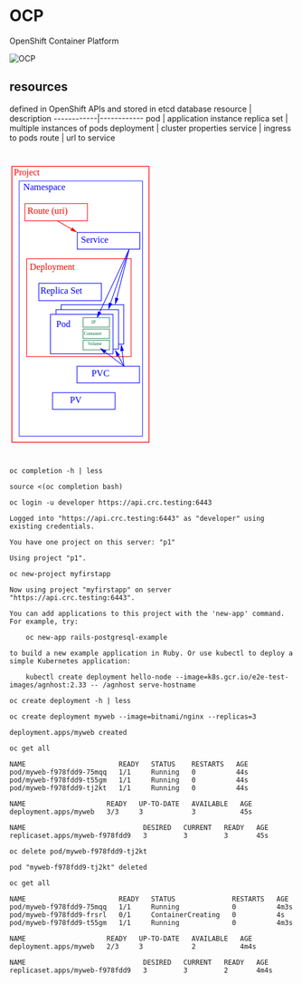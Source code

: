 # OCP
OpenShift Container Platform

![OCP](https://avatars.githubusercontent.com/u/792337?s=200&v=4)

## resources
defined in OpenShift APIs and stored in etcd database
resource    | description
------------|------------
pod         | application instance
replica set | multiple instances of pods
deployment  | cluster properties
service     | ingress to pods
route       | url to service

<div style='width: 50%;'>
<?xml version="1.0" encoding="utf-8"?>
<!-- Generator: Adobe Illustrator 26.2.1, SVG Export Plug-In . SVG Version: 6.00 Build 0)  -->
<svg version="1.1" id="Layer_1" xmlns="http://www.w3.org/2000/svg" xmlns:xlink="http://www.w3.org/1999/xlink" x="0px" y="0px"
	 viewBox="0 0 1125 2436" style="enable-background:new 0 0 1125 2436;" xml:space="preserve">
<style type="text/css">
	.st0{fill:#FFFFFF;stroke:#FF0000;stroke-width:6;stroke-miterlimit:10;}
	.st1{fill:#FFFFFF;stroke:#0000FF;stroke-width:4;stroke-miterlimit:10;}
	.st2{fill:#FFFFFF;stroke:#FF0000;stroke-width:5;stroke-miterlimit:10;}
	.st3{fill:#FFFFFF;stroke:#0000FF;stroke-width:5;stroke-miterlimit:10;}
	.st4{fill:none;}
	.st5{fill:#0000FF;}
	.st6{font-family:'CourierNewPSMT';}
	.st7{font-size:72px;}
	.st8{fill:#FF0000;}
	.st9{fill:none;stroke:#0000FF;stroke-width:5;stroke-miterlimit:10;}
	.st10{fill:none;stroke:#FF0000;stroke-width:5;stroke-miterlimit:10;}
	.st11{fill:#FFFFFF;stroke:#006837;stroke-width:4;stroke-miterlimit:10;}
	.st12{fill:#006837;}
	.st13{font-size:36px;}
</style>
<rect x="19" y="126" class="st0" width="1083" height="2175"/>
<rect x="76" y="241" class="st1" width="975" height="2011"/>
<rect x="135.64" y="854.45" class="st2" width="825" height="771"/>
<rect x="408.5" y="1216.5" class="st3" width="494" height="311"/>
<rect x="367.5" y="1255.5" class="st3" width="494" height="311"/>
<rect x="323.64" y="1292.5" class="st3" width="494" height="311"/>
<rect x="334.14" y="1323.4" class="st4" width="201" height="95.56"/>
<text transform="matrix(1 0 0 1 369.8283 1393.2415)" class="st5 st6 st7">Pod</text>
<rect x="105.97" y="873.25" class="st4" width="540.17" height="95.7"/>
<text transform="matrix(1 0 0 1 160.0206 943.1704)" class="st8 st6 st7">Deployment</text>
<rect x="535.64" y="646.79" class="st3" width="494" height="131.66"/>
<rect x="542.6" y="657.17" class="st4" width="347.54" height="95.56"/>
<text transform="matrix(1 0 0 1 565.1458 727.0165)" class="st5 st6 st7">Service</text>
<rect x="121.64" y="418.77" class="st2" width="494" height="136.68"/>
<rect x="128.6" y="429.15" class="st4" width="501.54" height="95.56"/>
<text transform="matrix(1 0 0 1 141.7317 498.9932)" class="st8 st6 st7">Route (uri)</text>
<rect x="231.64" y="1047.77" class="st3" width="494" height="136.68"/>
<rect x="238.6" y="1058.15" class="st4" width="486.54" height="95.56"/>
<text transform="matrix(1 0 0 1 244.2317 1127.9933)" class="st5 st6 st7">Replica Set</text>
<rect x="340" y="1909.78" class="st3" width="494" height="131.66"/>
<rect x="346.96" y="1920.16" class="st4" width="347.54" height="95.56"/>
<text transform="matrix(1 0 0 1 477.5245 1990.0034)" class="st5 st6 st7">PV</text>
<path class="st9" d="M895.5,1235.5"/>
<path class="st9" d="M1029.5,778.5"/>
<g>
	<g>
		<line class="st9" x1="708.33" y1="1283.41" x2="945.5" y2="778.5"/>
		<g>
			<polygon class="st5" points="725.69,1280.61 689.5,1323.5 699.4,1268.26 			"/>
		</g>
	</g>
</g>
<g>
	<g>
		<line class="st9" x1="794.98" y1="1213.64" x2="945.5" y2="778.5"/>
		<g>
			<polygon class="st5" points="811.95,1209.02 780.5,1255.5 784.49,1199.53 			"/>
		</g>
	</g>
</g>
<g>
	<g>
		<line class="st9" x1="845.38" y1="1173.56" x2="945.5" y2="778.5"/>
		<g>
			<polygon class="st5" points="861.9,1167.53 834.5,1216.5 833.73,1160.39 			"/>
		</g>
	</g>
</g>
<g>
	<g>
		<line class="st10" x1="497.24" y1="624.18" x2="379.5" y2="555.5"/>
		<g>
			<polygon class="st8" points="496,606.64 535.5,646.5 481.36,631.74 			"/>
		</g>
	</g>
</g>
<rect x="533" y="1701.56" class="st3" width="494" height="131.66"/>
<rect x="539.96" y="1711.94" class="st4" width="347.54" height="95.56"/>
<text transform="matrix(1 0 0 1 648.921 1781.781)" class="st5 st6 st7">PVC</text>
<rect x="-52.22" y="1869.22" class="st4" width="0" height="2.78"/>
<rect x="581" y="1407.5" class="st11" width="209" height="75"/>
<rect x="581" y="1497" class="st11" width="209" height="75"/>
<rect x="581" y="1318" class="st11" width="209" height="75"/>
<rect x="604" y="1496" class="st4" width="158" height="61.66"/>
<text transform="matrix(1 0 0 1 618.1893 1537.866)" class="st12 st6 st13">Volume</text>
<rect x="620" y="1326" class="st4" width="101" height="57.69"/>
<text transform="matrix(1 0 0 1 648.8964 1365.8804)" class="st12 st6 st13">IP</text>
<rect x="580" y="1415" class="st4" width="210" height="62.69"/>
<text transform="matrix(1 0 0 1 587.7841 1457.3804)" class="st12 st6 st13">Container</text>
<g>
	<g>
		<line class="st9" x1="748.87" y1="1584.17" x2="904.5" y2="1701.5"/>
		<g>
			<polygon class="st5" points="748.04,1601.73 713.5,1557.5 765.53,1578.53 			"/>
		</g>
	</g>
</g>
<g>
	<g>
		<line class="st9" x1="854.73" y1="1610.38" x2="904.5" y2="1701.5"/>
		<g>
			<polygon class="st5" points="846.73,1626.03 833.5,1571.5 872.23,1612.11 			"/>
		</g>
	</g>
</g>
<g>
	<g>
		<line class="st9" x1="888.06" y1="1571.45" x2="904.5" y2="1701.5"/>
		<g>
			<polygon class="st5" points="874.89,1583.1 882.5,1527.5 903.71,1579.45 			"/>
		</g>
	</g>
</g>
<rect x="97.4" y="240.89" class="st4" width="413.6" height="95.56"/>
<text transform="matrix(1 0 0 1 109.7684 310.7317)" class="st5 st6 st7">Namespace</text>
<rect x="8" y="125.85" class="st4" width="355.08" height="95.7"/>
<text transform="matrix(1 0 0 1 34.3171 195.7671)" class="st8 st6 st7">Project</text>
</svg></div>


`oc completion -h | less`

`source <(oc completion bash)`



`oc login -u developer https://api.crc.testing:6443`
```
Logged into "https://api.crc.testing:6443" as "developer" using existing credentials.

You have one project on this server: "p1"

Using project "p1".
```
`oc new-project myfirstapp`
```
Now using project "myfirstapp" on server "https://api.crc.testing:6443".

You can add applications to this project with the 'new-app' command. For example, try:

    oc new-app rails-postgresql-example

to build a new example application in Ruby. Or use kubectl to deploy a simple Kubernetes application:

    kubectl create deployment hello-node --image=k8s.gcr.io/e2e-test-images/agnhost:2.33 -- /agnhost serve-hostname
```
`oc create deployment -h | less`

`oc create deployment myweb --image=bitnami/nginx --replicas=3`
```
deployment.apps/myweb created
```
`oc get all`
```
NAME                       READY   STATUS    RESTARTS   AGE
pod/myweb-f978fdd9-75mqq   1/1     Running   0          44s
pod/myweb-f978fdd9-t55gm   1/1     Running   0          44s
pod/myweb-f978fdd9-tj2kt   1/1     Running   0          44s

NAME                    READY   UP-TO-DATE   AVAILABLE   AGE
deployment.apps/myweb   3/3     3            3           45s

NAME                             DESIRED   CURRENT   READY   AGE
replicaset.apps/myweb-f978fdd9   3         3         3       45s
```
`oc delete pod/myweb-f978fdd9-tj2kt`
```
pod "myweb-f978fdd9-tj2kt" deleted
```
`oc get all`
```
NAME                       READY   STATUS              RESTARTS   AGE
pod/myweb-f978fdd9-75mqq   1/1     Running             0          4m3s
pod/myweb-f978fdd9-frsrl   0/1     ContainerCreating   0          4s
pod/myweb-f978fdd9-t55gm   1/1     Running             0          4m3s

NAME                    READY   UP-TO-DATE   AVAILABLE   AGE
deployment.apps/myweb   2/3     3            2           4m4s

NAME                             DESIRED   CURRENT   READY   AGE
replicaset.apps/myweb-f978fdd9   3         3         2       4m4s

```
